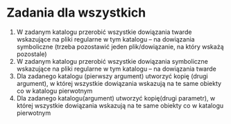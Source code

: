 Zadania dla wszystkich
======================

1. W zadanym katalogu przerobić wszystkie dowiązania twarde wskazujące na pliki regularne w tym katalogu – na dowiązania symboliczne (trzeba pozostawić jeden plik/dowiązanie, na który wskażą pozostale)
2. W zadanym katalogu przerobić wszystkie dowiązania symboliczne wskazujące na pliki regularne w tym katalogu – na dowiązania twarde
3. Dla zadanego katalogu (pierwszy argument) utworzyć kopię (drugi argument), w której wszystkie dowiązania wskazują na te same obiekty co w katalogu pierwotnym
4. Dla zadanego katalogu(argument) utworzyć kopię(drugi parametr), w której wszystkie dowiązania wskazują na te same obiekty co w katalogu pierwotnym
